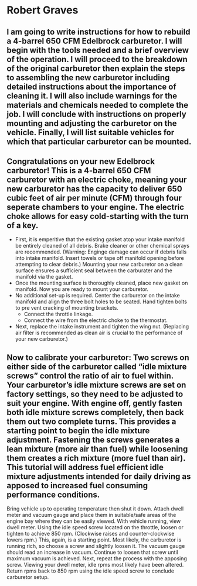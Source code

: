 # Robert Graves
## I am going to write instructions for how to rebuild a 4-barrel 650 CFM Edelbrock carburetor. I will begin with the tools needed and a brief overview of the operation. I will proceed to the breakdown of the original carburetor then explain the steps to assembling the new carburetor including detailed instructions about the importance of cleaning it. I will also include warnings for the materials and chemicals needed to complete the job. I will conclude with instructions on properly mounting and adjusting the carburetor on the vehicle. Finally, I will list suitable vehicles for which that particular carburetor can be mounted.  
 
## Congratulations on your new Edelbrock carburetor! This is a 4-barrel 650 CFM carburetor with an electric choke, meaning your new carburetor has the capacity to deliver 650 cubic feet of air per minute (CFM) through four seperate chambers to your engine. The electric choke allows for easy cold-starting with the turn of a key.
 * First, it is emperitive that the existing gasket atop your intake manifold be entirely cleaned of all debris. Brake cleaner or other chemical sprays are recommended. (Warning: Enginge damage can occur if debris falls into intake manifold. Insert towels or tape off manifold opening before attempting to clear debris.) Mounting your new carburetor on a clean surface ensures a sufficient seal between the carburater and the manifold via the gasket.
 * Once the mounting surface is thoroughly cleaned, place new gasket on manifold. Now you are ready to mount your carburetor.
 * No additional set-up is required. Center the carburetor on the intake manifold and align the three bolt holes to be seated. Hand tighten bolts to pre vent cracking of mounting brackets. 
   * Connect the throttle linkage.
   * Connect the wire from the electric choke to the thermostat.   
* Next, replace the intake instrument and tighten the wing nut. (Replacing air filter is recommended as clean air is crucial to the performance of your new carburetor.) 
## Now to calibrate your carburetor: Two screws on either side of the carburetor called “idle mixture screws” control the ratio of air to fuel within.  Your carburetor’s idle mixture screws are set on factory settings, so they need to be adjusted to suit your engine. With engine off, gently fasten both idle mixture screws completely, then back them out two complete turns. This provides a starting point to begin the idle mixture adjustment. Fastening the screws generates a lean mixture (more air than fuel) while loosening them creates a rich mixture (more fuel than air). This tutorial will address fuel efficient idle mixture adjustments intended for daily driving as apposed to increased fuel consuming performance conditions. 
 Bring vehicle up to operating temperature then shut it down. Attach dwell meter and vacuum gauge and place them in suitable/safe areas of the engine bay where they can be easily viewed. 
	With vehicle running, view dwell meter. Using the idle speed screw located on the throttle, loosen or tighten to achieve 850 rpm. (Clockwise raises and counter-clockwise lowers rpm.) This, again, is a starting point. 
	Most likely, the carburetor is running rich, so choose a screw and slightly loosen it. The vacuum gauge should read an increase in vacuum. Continue to loosen that screw until maximum vacuum is achieved. Next, repeat the process with the apposing screw. 
Viewing your dwell meter, idle rpms most likely have been altered. Return rpms back to 850 rpm using the idle speed screw to conclude carburetor setup.  	
